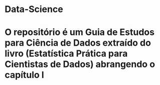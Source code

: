 # Data-Science
# O repositório é um Guia de Estudos para Ciência de Dados extraído do livro (Estatística Prática para Cientistas de Dados) abrangendo o capítulo I
